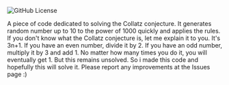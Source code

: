 ![GitHub License](https://img.shields.io/github/license/GeoCPU/Collatz_Random)

A piece of code dedicated to solving the Collatz conjecture.
It generates random number up to 10 to the power of 1000 quickly and applies the rules.
If you don't know what the Collatz conjecture is, let me explain it to you. It's 3n+1. If you have an even number, divide it by 2.
If you have an odd number, multiply it by 3 and add 1. No matter how many times you do it, you will eventually get 1. But this remains unsolved. So i made this code and hopefully this will solve it. Please report any improvements at the Issues page :)
